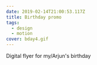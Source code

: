 ```yaml
---
date: 2019-02-14T21:00:53.117Z
title: Birthday promo
tags:
  - design
  - motion
cover: bday4.gif
---
```

Digital flyer for my/Arjun's birthday
